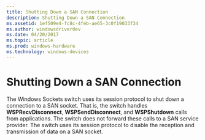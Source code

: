 ```yaml
---
title: Shutting Down a SAN Connection
description: Shutting Down a SAN Connection
ms.assetid: 1ef509e4-fc8c-4feb-ae65-3c0f19033f34
ms.author: windowsdriverdev
ms.date: 04/20/2017
ms.topic: article
ms.prod: windows-hardware
ms.technology: windows-devices
---
```


# Shutting Down a SAN Connection





The Windows Sockets switch uses its session protocol to shut down a connection to a SAN socket. That is, the switch handles **WSPRecvDisconnect**, **WSPSendDisconnect**, and **WSPShutdown** calls from applications. The switch does not forward these calls to a SAN service provider. The switch uses its session protocol to disable the reception and transmission of data on a SAN socket.

 

 





